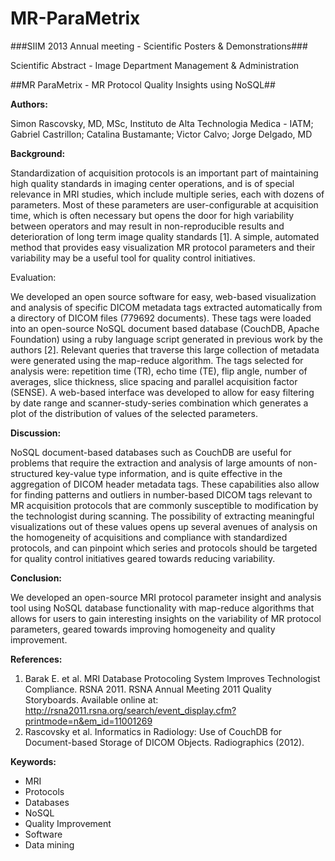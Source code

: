 MR-ParaMetrix
=============

###SIIM 2013 Annual meeting - Scientific Posters & Demonstrations###

Scientific Abstract - Image Department Management & Administration

##MR ParaMetrix - MR Protocol Quality Insights using NoSQL##

**Authors:**

Simon Rascovsky, MD, MSc, Instituto de Alta Technologia Medica - IATM; Gabriel Castrillon; Catalina Bustamante; Victor Calvo; Jorge Delgado, MD

**Background:**

Standardization of acquisition protocols is an important part of maintaining high quality standards in imaging center operations, and is of special relevance in MRI studies, which include multiple series, each with dozens of parameters. Most of these parameters are user-configurable at acquisition time, which is often necessary but opens the door for high variability between operators and may result in non-reproducible results and deterioration of long term image quality standards [1]. A simple, automated method that provides easy visualization MR protocol parameters and their variability may be a useful tool for quality control initiatives.

Evaluation:

We developed an open source software for easy, web-based visualization and analysis of specific DICOM metadata tags extracted automatically from a directory of DICOM files (779692 documents). These tags were loaded into an open-source NoSQL document based database (CouchDB, Apache Foundation) using a ruby language script generated in previous work by the authors [2]. Relevant queries that traverse this large collection of metadata were generated using the map-reduce algorithm. The tags selected for analysis were: repetition time (TR), echo time (TE), flip angle, number of averages, slice thickness, slice spacing and parallel acquisition factor (SENSE). A web-based interface was developed to allow for easy filtering by date range and scanner-study-series combination which generates a plot of the distribution of values of the selected parameters.

**Discussion:**

NoSQL document-based databases such as CouchDB are useful for problems that require the extraction and analysis of large amounts of non-structured key-value type information, and is quite effective in the aggregation of DICOM header metadata tags. These capabilities also allow for finding patterns and outliers in number-based DICOM tags relevant to MR acquisition protocols that are commonly susceptible to modification by the technologist during scanning. The possibility of extracting meaningful visualizations out of these values opens up several avenues of analysis on the homogeneity of acquisitions and compliance with standardized protocols, and can pinpoint which series and protocols should be targeted for quality control initiatives geared towards reducing variability.

**Conclusion:**

We developed an open-source MRI protocol parameter insight and analysis tool using NoSQL database functionality with map-reduce algorithms that allows for users to gain interesting insights on the variability of MR protocol parameters, geared towards improving homogeneity and quality improvement.

**References:**

1. Barak E. et al. MRI Database Protocoling System Improves Technologist Compliance. RSNA 2011. RSNA Annual Meeting 2011 Quality Storyboards. Available online at: http://rsna2011.rsna.org/search/event_display.cfm?printmode=n&em_id=11001269
2. Rascovsky et al. Informatics in Radiology: Use of CouchDB for Document-based Storage of DICOM Objects. Radiographics (2012).

**Keywords:**

* MRI
* Protocols
* Databases
* NoSQL
* Quality Improvement
* Software
* Data mining
